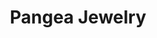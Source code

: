 ---
title: "Pangea Jewelry"
url: /ciudad-de-guatemala/pangea-jewelry-calzada-roosvelt-c-c-miraflores/
shop: joyería
---